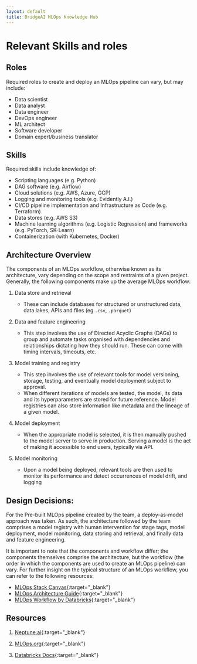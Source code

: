 ```yaml
---
layout: default
title: BridgeAI MLOps Knowledge Hub
---
```


# Relevant Skills and roles

## Roles

Required roles to create and deploy an MLOps pipeline can vary, but may include:

- Data scientist
- Data analyst
- Data engineer
- DevOps engineer
- ML architect
- Software developer
- Domain expert/business translator

## Skills

Required skills include knowledge of:

- Scripting languages (e.g. Python)
- DAG software (e.g. Airflow)
- Cloud solutions (e.g. AWS, Azure, GCP)
- Logging and monitoring tools (e.g. Evidently A.I.)
- CI/CD pipeline implementation and Infrastructure as Code (e.g. Terraform)
- Data stores (e.g. AWS S3)
- Machine learning algorithms (e.g. Logistic Regression) and frameworks (e.g. PyTorch, SK-Learn)
- Containerization (with Kubernetes, Docker)


## Architecture Overview

The components of an MLOps workflow, otherwise known as its architecture, vary depending on the scope and restraints of a given project. Generally, the following components make up the average MLOps workflow:

1. Data store and retrieval
    * These can include databases for structured or unstructured data, data lakes, APIs and files (eg `.csv`, `.parquet`)

2. Data and feature engineering
    * This step involves the use of Directed Acyclic Graphs (DAGs) to group and automate tasks organised with dependencies and relationships dictating how they should run. These can come with timing intervals, timeouts, etc.

3. Model training and registry 
    * This step involves the use of relevant tools for model versioning, storage, testing, and eventually model deployment subject to approval. 
    * When different iterations of models are tested, the model, its data and its hyperparameters are stored for future reference. Model registries can also store information like metadata and the lineage of a given model.

4. Model deployment 
    * When the appropriate model is selected, it is then manually pushed to the model server to serve in production. Serving a model is the act of making it accessible to end users, typically via API.

5. Model monitoring
    * Upon a model being deployed, relevant tools are then used to monitor its performance and detect occurrences of model drift, and logging

## Design Decisions: 
For the Pre-built MLOps pipeline created by the team, a deploy-as-model approach was taken. As such, the architecture followed by the team comprises a model registry with human intervention for stage tags, model deployment, model monitoring, data storing and retrieval, and finally data and feature engineering.

It is important to note that the components and workflow differ; the components themselves comprise the architecture, but the workflow (the order in which the components are used to create an MLOps pipeline) can vary. For further insight on the typical structure of an MLOps workflow, you can refer to the following resources:
* [MLOps Stack Canvas](https://ml-ops.org/content/mlops-stack-canvas){:target="_blank"}
* [MLOps Architecture Guide](https://neptune.ai/blog/mlops-architecture-guide){:target="_blank"}
* [MLOps Workflow by Databricks](https://docs.databricks.com/en/machine-learning/mlops/mlops-workflow.html){:target="_blank"}


<!-- # Model training and registry

Tool | Description | Scalability | Cost Effectiveness | Flexibility | Accessibility | Integrated Features
--- | --- | --- | --- | --- | --- | ---
MLflow | MLflow is a versatile, expandable, open-source platform for managing workflows and artifacts across the machine learning lifecycle | Supports distributed training and can scale with underlying infrastructure eg Kubernetes | Open-source allows for more control over expenses; depends on underlying infrastructure | Modular design with components for tracking experiments, packaging artifacts into reproducible runs and deploying models; scalable depending on underlying infrastructure | Platform-agnostic; supports multiple languages and frameworks | Stage transition tags; model lineage; model file versioning; model packaging 
--- | --- | --- | --- | --- | --- | ---
AWS Sagemaker | Amazon SageMaker is a fully managed machine learning (ML) service. With SageMaker, data scientists and developers can quickly and confidently build, train, and deploy ML models into a production-ready hosted environment | Fully managed and automatically scales to handle large datasets and complex models | PAYG model; comes with automatic model tuning to optimise costs | Supports multiple frameworks and offers built-in algorithms and jupyter notebooks for development | Fully integrated with AWS, allowing for ease of utilisation of other AWS services | No stage transition tags; limited model lineage; model file versioning; limited model packaging
 -->

## Resources

1. [Neptune.ai](https://neptune.ai/blog/mlops-engineer){:target="_blank"}

2. [MLOps.org](){:target="_blank"}

3. [Databricks Docs](https://docs.databricks.com/){:target="_blank"}